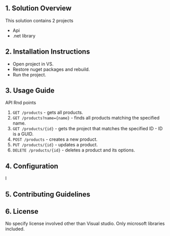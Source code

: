 ## 1. Solution Overview
This solution contains 2 projects
- Api
- .net library

## 2.  Installation Instructions
* Open project in VS.
* Restore nuget packages and rebuild.
* Run the project.

## 3. Usage Guide

API Rnd points
1. `GET /products` - gets all products.
2. `GET /products?name={name}` - finds all products matching the specified name.
3. `GET /products/{id}` - gets the project that matches the specified ID - ID is a GUID.
4. `POST /products` - creates a new product.
5. `PUT /products/{id}` - updates a product.
6. `DELETE /products/{id}` - deletes a product and its options.

## 4. Configuration
I
## 5. Contributing Guidelines

## 6. License
No specify license involved other than Visual studio. Only microsoft libraries included.


